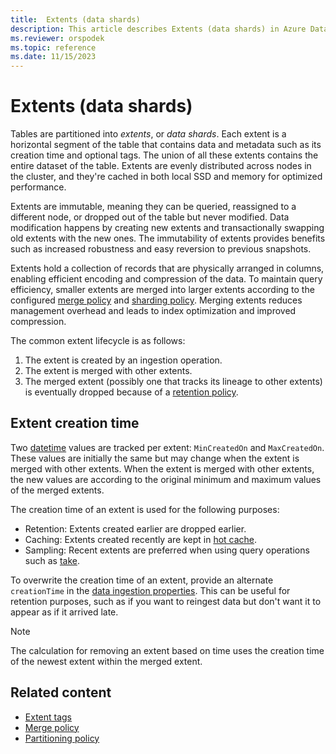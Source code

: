 ```yaml
---
title:  Extents (data shards)
description: This article describes Extents (data shards) in Azure Data Explorer.
ms.reviewer: orspodek
ms.topic: reference
ms.date: 11/15/2023
---
```

# Extents (data shards)

Tables are partitioned into *extents*, or *data shards*. Each extent is a horizontal segment of the table that contains data and metadata such as its creation time and optional tags. The union of all these extents contains the entire dataset of the table. Extents are evenly distributed across nodes in the cluster, and they're cached in both local SSD and memory for optimized performance.

Extents are immutable, meaning they can be queried, reassigned to a different node, or dropped out of the table but never modified. Data modification happens by creating new extents and transactionally swapping old extents with the new ones. The immutability of extents provides benefits such as increased robustness and easy reversion to previous snapshots.

Extents hold a collection of records that are physically arranged in columns, enabling efficient encoding and compression of the data. To maintain query efficiency, smaller extents are merged into larger extents according to the configured [merge policy](merge-policy.md) and [sharding policy](shardingpolicy.md). Merging extents reduces management overhead and leads to index optimization and improved compression.

The common extent lifecycle is as follows:

1. The extent is created by an ingestion operation.
1. The extent is merged with other extents.
1. The merged extent (possibly one that tracks its lineage to other extents) is eventually dropped because of a [retention policy](retentionpolicy.md).

## Extent creation time

Two [datetime](../query/scalar-data-types/datetime.md) values are tracked per extent: `MinCreatedOn` and `MaxCreatedOn`. These values are initially the same but may change when the extent is merged with other extents. When the extent is merged with other extents, the new values are according to the original minimum and maximum values of the merged extents.

The creation time of an extent is used for the following purposes:

* Retention: Extents created earlier are dropped earlier.
* Caching: Extents created recently are kept in [hot cache](cache-policy.md).
* Sampling: Recent extents are preferred when using query operations such as [take](../query/takeoperator.md).

To overwrite the creation time of an extent, provide an alternate `creationTime` in the [data ingestion properties](../../ingestion-properties.md). This can be useful for retention purposes, such as if you want to reingest data but don't want it to appear as if it arrived late.

> [!NOTE]
> The calculation for removing an extent based on time uses the creation time of the newest extent within the merged extent.

## Related content

* [Extent tags](extent-tags.md)
* [Merge policy](merge-policy.md)
* [Partitioning policy](partitioningpolicy.md)
